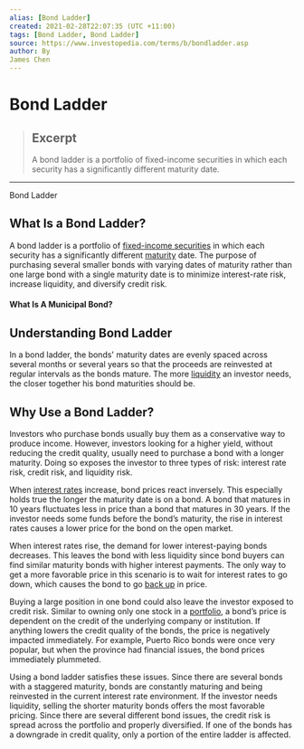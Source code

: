 ```yaml
---
alias: [Bond Ladder]
created: 2021-02-28T22:07:35 (UTC +11:00)
tags: [Bond Ladder, Bond Ladder]
source: https://www.investopedia.com/terms/b/bondladder.asp
author: By
James Chen
---
```


# Bond Ladder

> ## Excerpt
> A bond ladder is a portfolio of fixed-income securities in which each security has a significantly different maturity date.

---

Bond Ladder
## What Is a Bond Ladder?

A bond ladder is a portfolio of [fixed-income securities](https://www.investopedia.com/terms/f/fixed-incomesecurity.asp) in which each security has a significantly different [maturity](https://www.investopedia.com/terms/m/maturity.asp) date. The purpose of purchasing several smaller bonds with varying dates of maturity rather than one large bond with a single maturity date is to minimize interest-rate risk, increase liquidity, and diversify credit risk.

#### What Is A Municipal Bond?

## Understanding Bond Ladder

In a bond ladder, the bonds' maturity dates are evenly spaced across several months or several years so that the proceeds are reinvested at regular intervals as the bonds mature. The more [liquidity](https://www.investopedia.com/terms/l/liquidity.asp) an investor needs, the closer together his bond maturities should be.

## Why Use a Bond Ladder?

Investors who purchase bonds usually buy them as a conservative way to produce income. However, investors looking for a higher yield, without reducing the credit quality, usually need to purchase a bond with a longer maturity. Doing so exposes the investor to three types of risk: interest rate risk, credit risk, and liquidity risk.

When [interest rates](https://www.investopedia.com/terms/i/interestrate.asp) increase, bond prices react inversely. This especially holds true the longer the maturity date is on a bond. A bond that matures in 10 years fluctuates less in price than a bond that matures in 30 years. If the investor needs some funds before the bond’s maturity, the rise in interest rates causes a lower price for the bond on the open market.

When interest rates rise, the demand for lower interest-paying bonds decreases. This leaves the bond with less liquidity since bond buyers can find similar maturity bonds with higher interest payments. The only way to get a more favorable price in this scenario is to wait for interest rates to go down, which causes the bond to go [back up](https://www.investopedia.com/terms/b/back-up.asp) in price.

Buying a large position in one bond could also leave the investor exposed to credit risk. Similar to owning only one stock in a [portfolio](https://www.investopedia.com/terms/p/portfolio.asp), a bond’s price is dependent on the credit of the underlying company or institution. If anything lowers the credit quality of the bonds, the price is negatively impacted immediately. For example, Puerto Rico bonds were once very popular, but when the province had financial issues, the bond prices immediately plummeted.

Using a bond ladder satisfies these issues. Since there are several bonds with a staggered maturity, bonds are constantly maturing and being reinvested in the current interest rate environment. If the investor needs liquidity, selling the shorter maturity bonds offers the most favorable pricing. Since there are several different bond issues, the credit risk is spread across the portfolio and properly diversified. If one of the bonds has a downgrade in credit quality, only a portion of the entire ladder is affected.
